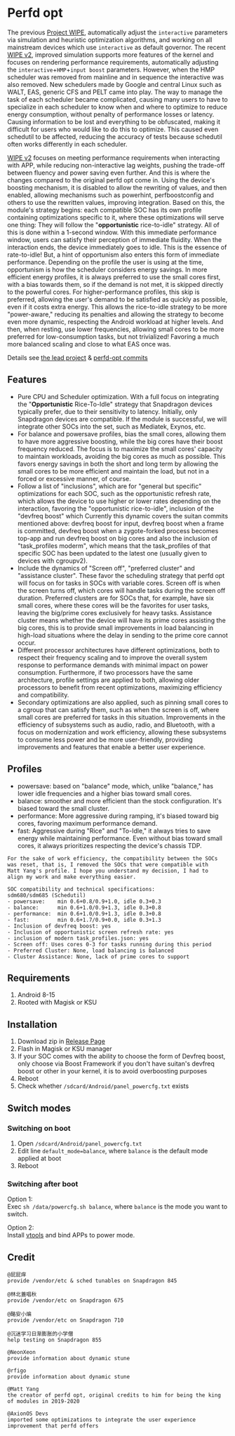 # Perfd opt

The previous [Project WIPE](https://github.com/yc9559/cpufreq-interactive-opt), automatically adjust the `interactive` parameters via simulation and heuristic optimization algorithms, and working on all mainstream devices which use `interactive` as default governor. The recent [WIPE v2](https://github.com/yc9559/wipe-v2), improved simulation supports more features of the kernel and focuses on rendering performance requirements, automatically adjusting the `interactive`+`HMP`+`input boost` parameters. However, when the HMP scheduler was removed from mainline and in sequence the interactive was also removed. New schedulers made by Google and central Linux such as WALT, EAS, generic CFS and PELT came into play. The way to manage the task of each scheduler became complicated, causing many users to have to specialize in each scheduler to know when and where to optimize to reduce energy consumption, without penalty of performance losses or latency. Causing information to be lost and everything to be obfuscated, making it difficult for users who would like to do this to optimize. This caused even schedutil to be affected, reducing the accuracy of tests because schedutil often works differently in each scheduler.

[WIPE v2](https://github.com/yc9559/wipe-v2) focuses on meeting performance requirements when interacting with APP, while reducing non-interactive lag weights, pushing the trade-off between fluency and power saving even further. And this is where the changes compared to the original perfd ​​opt come in. Using the device's boosting mechanism, it is disabled to allow the rewriting of values, and then enabled, allowing mechanisms such as powerhint, perfboostconfig and others to use the rewritten values, improving integration. Based on this, the module's strategy begins: each compatible SOC has its own profile containing optimizations specific to it, where these optimizations will serve one thing: They will follow the "**opportunistic** rice-to-idle" strategy. All of this is done within a 1-second window. With this immediate performance window, users can satisfy their perception of immediate fluidity. When the interaction ends, the device immediately goes to idle. This is the essence of rate-to-idle! But, a hint of opportunism also enters this form of immediate performance. Depending on the profile the user is using at the time, opportunism is how the scheduler considers energy savings. In more efficient energy profiles, it is always preferred to use the small cores first, with a bias towards them, so if the demand is not met, it is skipped directly to the powerful cores. For higher-performance profiles, this skip is preferred, allowing the user's demand to be satisfied as quickly as possible, even if it costs extra energy. This allows the rice-to-idle strategy to be more "power-aware," reducing its penalties and allowing the strategy to become even more dynamic, respecting the Android workload at higher levels. And then, when resting, use lower frequencies, allowing small cores to be more preferred for low-consumption tasks, but not trivialized! Favoring a much more balanced scaling and close to what EAS once was.

Details see [the lead project](https://github.com/yc9559/sdm855-tune/commits/master) & [perfd-opt commits](https://github.com/yc9559/perfd-opt/commits/master)    

## Features

- Pure CPU and Scheduler optimization. With a full focus on integrating the "**Opportunistic** Rice-To-Idle" strategy that Snapdragon devices typically prefer, due to their sensitivity to latency. Initially, only Snapdragon devices are compatible. If the module is successful, we will integrate other SOCs into the set, such as Mediatek, Exynos, etc.
- For balance and powersave profiles, bias the small cores, allowing them to have more aggressive boosting, while the big cores have their boost frequency reduced. The focus is to maximize the small cores' capacity to maintain workloads, avoiding the big cores as much as possible. This favors energy savings in both the short and long term by allowing the small cores to be more efficient and maintain the load, but not in a forced or excessive manner, of course.
- Follow a list of "inclusions", which are for "general but specific" optimizations for each SOC, such as the opportunistic refresh rate, which allows the device to use higher or lower rates depending on the interaction, favoring the "opportunistic rice-to-idle", inclusion of the "devfreq boost" which Currently this dynamic covers the suitan commits mentioned above: devfreq boost for input, devfreq boost when a frame is committed, devfreq boost when a zygote-forked process becomes top-app and run devfreq boost on big cores and also the inclusion of "task_profiles moderm", which means that the task_profiles of that specific SOC has been updated to the latest one (usually given to devices with cgroupv2).
- Include the dynamics of "Screen off", "preferred cluster" and "assistance cluster". These favor the scheduling strategy that perfd ​​opt will focus on for tasks in SOCs with variable cores. Screen off is when the screen turns off, which cores will handle tasks during the screen off duration. Preferred clusters are for SOCs that, for example, have six small cores, where these cores will be the favorites for user tasks, leaving the big/prime cores exclusively for heavy tasks. Assistance cluster means whether the device will have its prime cores assisting the big cores, this is to provide small improvements in load balancing in high-load situations where the delay in sending to the prime core cannot occur.
- Different processor architectures have different optimizations, both to respect their frequency scaling and to improve the overall system response to performance demands with minimal impact on power consumption. Furthermore, if two processors have the same architecture, profile settings are applied to both, allowing older processors to benefit from recent optimizations, maximizing efficiency and compatibility.
- Secondary optimizations are also applied, such as pinning small cores to a cgroup that can satisfy them, such as when the screen is off, where small cores are preferred for tasks in this situation. Improvements in the efficiency of subsystems such as audio, radio, and Bluetooth, with a focus on modernization and work efficiency, allowing these subsystems to consume less power and be more user-friendly, providing improvements and features that enable a better user experience.

## Profiles

- powersave: based on "balance" mode, which, unlike "balance," has lower idle frequencies and a higher bias toward small cores.
- balance: smoother and more efficient than the stock configuration. It's biased toward the small cluster.
- performance: More aggressive during ramping, it's biased toward big cores, favoring maximum performance demand.
- fast: Aggressive during "Rice" and "To-Idle," it always tries to save energy while maintaining performance. Even without bias toward small cores, it always prioritizes respecting the device's chassis TDP.

```plain
For the sake of work efficiency, the compatibility between the SOCs 
was reset, that is, I removed the SOCs that were compatible with
Matt Yang's profile. I hope you understand my decision, I had to 
align my work and make everything easier.

SOC compatibility and technical specifications:
sdm680/sdm685 (Schedutil)
- powersave:    min 0.6+0.8/0.9+1.0, idle 0.3+0.3
- balance:      min 0.6+1.0/0.9+1.3, idle 0.3+0.8
- performance:  min 0.6+1.0/0.9+1.3, idle 0.3+0.8
- fast:         min 0.6+1.7/0.9+0.0, idle 0.3+1.3
- Inclusion of devfreq boost: yes
- Inclusion of opportunistic screen refresh rate: yes
- inclusion of modern task_profiles.json: yes
- Screen off: Uses cores 0-3 for tasks running during this period
- Preferred Cluster: None, load balancing is balanced
- Cluster Assistance: None, lack of prime cores to support
```

## Requirements

1. Android 8-15
2. Rooted with Magisk or KSU

## Installation

1. Download zip in [Release Page](https://github.com/yc9559/perfd-opt/releases)
2. Flash in Magisk or KSU manager
3. If your SOC comes with the ability to choose the form of Devfreq boost, only choose via Boost Framework if you don't have suitan's devfreq boost or other in your kernel, it is to avoid overboosting purposes
4. Reboot
5. Check whether `/sdcard/Android/panel_powercfg.txt` exists

## Switch modes

### Switching on boot

1. Open `/sdcard/Android/panel_powercfg.txt`
2. Edit line `default_mode=balance`, where `balance` is the default mode applied at boot
3. Reboot

### Switching after boot

Option 1:  
Exec `sh /data/powercfg.sh balance`, where `balance` is the mode you want to switch.  

Option 2:  
Install [vtools](https://www.coolapk.com/apk/com.omarea.vtools) and bind APPs to power mode.  

## Credit

```plain
@屁屁痒
provide /vendor/etc & sched tunables on Snapdragon 845

@林北蓋唱秋
provide /vendor/etc on Snapdragon 675

@酪安小煸
provide /vendor/etc on Snapdragon 710

@沉迷学习日渐膨胀的小学僧
help testing on Snapdragon 855

@NeonXeon
provide information about dynamic stune

@rfigo
provide information about dynamic stune

@Matt Yang
the creator of perfd ​​opt, original credits to him for being the king of modules in 2019-2020

@AxionOS Devs
imported some optimizations to integrate the user experience improvement that perfd ​​offers
```
